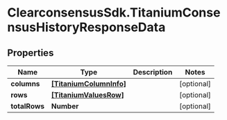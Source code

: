# ClearconsensusSdk.TitaniumConsensusHistoryResponseData

## Properties

Name | Type | Description | Notes
------------ | ------------- | ------------- | -------------
**columns** | [**[TitaniumColumnInfo]**](TitaniumColumnInfo.md) |  | [optional] 
**rows** | [**[TitaniumValuesRow]**](TitaniumValuesRow.md) |  | [optional] 
**totalRows** | **Number** |  | [optional] 


